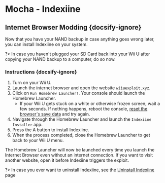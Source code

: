 # Mocha - Indexiine

## Internet Browser Modding {docsify-ignore}

Now that you have your NAND backup in case anything goes wrong later, you can install Indexiine on your system.

?> In case you haven't plugged your SD Card back into your Wii U after copying your NAND backup to a computer, do so now.


### Instructions {docsify-ignore}

1. Turn on your Wii U.
1. Launch the internet browser and open the website `wiiuexploit.xyz`.
1. Click on `Run Homebrew Launcher!`. Your console should launch the Homebrew Launcher.
    - If your Wii U gets stuck on a white or otherwise frozen screen, wait a few seconds. If nothing happens, reboot the console, [reset the browser's save data](https://en-americas-support.nintendo.com/app/answers/detail/a_id/1507/~/how-to-delete-the-internet-browser-history) and try again.
1. Navigate through the Homebrew Launcher and launch the `Indexiine Installer` app.
1. Press the A button to install Indexiine.
1. When the process completed, close the Homebrew Launcher to get back to your Wii U menu.

The Homebrew Launcher will now be launched every time you launch the Internet Browser even without an internet connection. If you want to visit another website, open it before Indexiine triggers the exploit.

?> In case you ever want to uninstall Indexiine, see the [Uninstall Indexiine](/uninstall-indexiine) page
